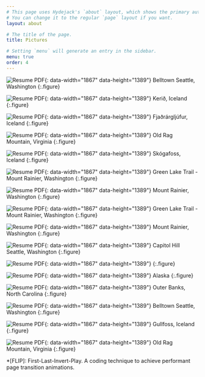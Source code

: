 ```yaml
---
# This page uses Hydejack's `about` layout, which shows the primary author's picture and about text at the top.
# You can change it to the regular `page` layout if you want.
layout: about

# The title of the page.
title: Pictures

# Setting `menu` will generate an entry in the sidebar.
menu: true
order: 4
---
```


![Resume PDF](assets/img/pics/seattle1.jpg){: data-width="1867" data-height="1389"}
Belltown Seattle, Washington
{:.figure}

![Resume PDF](assets/img/pics/iceland1.jpeg){: data-width="1867" data-height="1389"}
Kerið, Iceland
{:.figure}

![Resume PDF](assets/img/pics/iceland2.jpeg){: data-width="1867" data-height="1389"}
Fjaðrárgljúfur, Iceland
{:.figure}

![Resume PDF](assets/img/pics/trip1.jpeg){: data-width="1867" data-height="1389"}
Old Rag Mountain, Virginia
{:.figure}

![Resume PDF](assets/img/pics/iceland3.gif){: data-width="1867" data-height="1389"}
Skógafoss, Iceland
{:.figure}

![Resume PDF](assets/img/pics/seattle2.jpeg){: data-width="1867" data-height="1389"}
Green Lake Trail - Mount Rainier, Washington
{:.figure}

![Resume PDF](assets/img/pics/seattle3.jpg){: data-width="1867" data-height="1389"}
Mount Rainier, Washington
{:.figure}

![Resume PDF](assets/img/pics/seattle4.jpg){: data-width="1867" data-height="1389"}
Green Lake Trail - Mount Rainier, Washington
{:.figure}

![Resume PDF](assets/img/pics/seattle5.jpg){: data-width="1867" data-height="1389"}
Mount Rainier, Washington
{:.figure}

![Resume PDF](assets/img/pics/seattle6.jpeg){: data-width="1867" data-height="1389"}
Capitol Hill Seattle, Washington
{:.figure}

![Resume PDF](assets/img/pics/sky.jpg){: data-width="1867" data-height="1389"}
{:.figure}

![Resume PDF](assets/img/pics/alaska1.jpg){: data-width="1867" data-height="1389"}
Alaska
{:.figure}

![Resume PDF](assets/img/pics/outerbanks.jpg){: data-width="1867" data-height="1389"}
Outer Banks, North Carolina
{:.figure}

![Resume PDF](assets/img/pics/spaceneedle.JPG){: data-width="1867" data-height="1389"}
Belltown Seattle, Washington
{:.figure}

![Resume PDF](assets/img/pics/gulfoss.jpg){: data-width="1867" data-height="1389"}
Gullfoss, Iceland
{:.figure}

![Resume PDF](assets/img/pics/oldrag2.jpg){: data-width="1867" data-height="1389"}
Old Rag Mountain, Virginia
{:.figure}

[blog]: https://hydejack.com/blog/
[portfolio]: https://hydejack.com/projects/
[resume]: https://hydejack.com/resume/
[download]: https://hydejack.com/download/
[welcome]: https://hydejack.com/
[forms]: https://hydejack.com/forms-by-example/

[features]: #features
[news]: #build-an-audience
[syntax]: #syntax-highlighting
[latex]: example/_posts/2018-06-01-example-content-iii.md#math

[lic]: https://hydejack.com/LICENSE/
[pro]: https://hydejack.com/licenses/PRO/
[docs]: https://hydejack.com/docs/

[kit]: https://github.com/qwtel/hy-starter-kit/archive/master.zip
[src]: https://github.com/qwtel/hydejack
[gem]: https://rubygems.org/gems/jekyll-theme-hydejack
[buy]: https://app.simplegoods.co/i/NATYVLYT

[gpss]: https://developers.google.com/speed/pagespeed/insights/?url=https%3A%2F%2Fhydejack.com%2F
[hy-push-state]: https://qwtel.com/hy-push-state/
[hy-drawer]: https://qwtel.com/hy-drawer/
[hy-img]: https://qwtel.com/hy-img/
[rouge]: http://rouge.jneen.net
[katex]: https://khan.github.io/KaTeX/
[tinyletter]: https://tinyletter.com/

*[FLIP]: First-Last-Invert-Play. A coding technique to achieve performant page transition animations.

